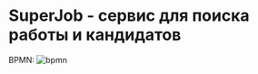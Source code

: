 # SuperJob - сервис для поиска работы и кандидатов
BPMN:
![bpmn](https://user-images.githubusercontent.com/54905627/222357103-2fca2060-366d-469b-9947-d7b748afaa01.jpg)
